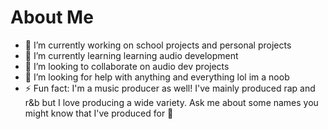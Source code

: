 # About Me

- 🔭 I’m currently working on school projects and personal projects
- 🌱 I’m currently learning learning audio development
- 👯 I’m looking to collaborate on audio dev projects
- 🤔 I’m looking for help with anything and everything lol im a noob
- ⚡ Fun fact: I'm a music producer as well! I've mainly produced rap and r&b but I love producing a wide variety. Ask me about some names you might know that I've produced for 👀

